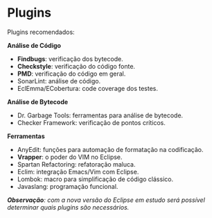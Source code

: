 # Plugins
Plugins recomendados:

**Análise de Código**
* **Findbugs**: verificação dos bytecode.
* **Checkstyle**: verificação do código fonte.
* **PMD**: verificação do código em geral.
* SonarLint: análise de código.
* EclEmma/ECobertura: code coverage dos testes.

**Análise de Bytecode**
* Dr. Garbage Tools: ferramentas para análise de bytecode.
* Checker Framework: verificação de pontos críticos.

**Ferramentas**
* AnyEdit: funções para automação de formatação na codificação.
* **Vrapper**: o poder do VIM no Eclipse.
* Spartan Refactoring: refatoração maluca.
* Eclim: integração Emacs/Vim com Eclipse.
* Lombok: macro para simplificação de código clássico.
* Javaslang: programação funcional.

***Observação**: com a nova versão do Eclipse em estudo será possível determinar quais plugins são necessários.*